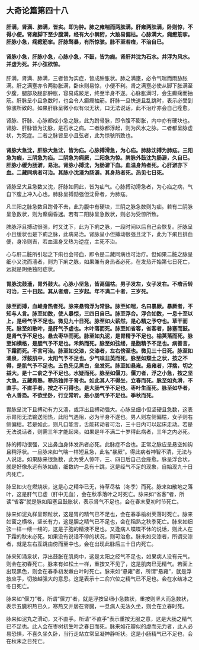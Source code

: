 ## 大奇论篇第四十八

#### 肝满，肾满、肺满，皆实。即为肿。肺之雍喘而两胠满。肝雍两胠满，卧则惊，不得小便。肾雍脚下至少腹满，经有大小髀胻，大跛易偏枯。心脉满大，痫瘛筋挛。肝脉小急，痫瘛筋挛。肝脉骛暴，有所惊骇。脉不至若瘖，不治自已。

#### 肾脉小急，肝脉小急，心脉小急，不鼓，皆为瘕。肾肝并沈为石水。并浮为风水。并虚为死。并小弦欲惊。

肝满，肾满、肺满，三者皆为实症，皆成肿胀状。肺之满壅，必令气喘而雨胁胀满。肝之满壅亦令两胁胀满，卧床则易惊，小便不利。肾之满壅必使从脚下胀满至少腹，腿部及胫部肿胀，容易成跛足，终至半身不遂。心脉胀满时，会生癫痫而抽筋。肝脉呈小且急数时，也会令人癫癎抽筋。肝脉一旦快速且乱跳时，表示必受到惊骇所致的。如果肝脉呈微小似有似无状，口无法说话，此不治疗亦会自己痊愈。

肾脉、肝脉、心脉都成小急之脉，此为跗骨脉，即令腹不膨胀，内中亦有硬块也。肾脉、肝脉皆为沈脉，是石水之病。二者脉都浮起，则为风水之脉。二者都呈脉虚状，为死症。二者之脉皆呈小且弦者，此为惊骇所致也。

#### 肾脉大急沈，肝脉大急沈，皆为疝。心脉搏滑急，为心疝。肺脉沈搏为肺疝。三阳急为瘕，三阴急为疝。二阴急为痫厥，二阳急为惊。脾脉外鼓沈为肠澼，久自已。肝脉小缓为肠澼，易治。肾脉小搏沈，为肠澼下血。血温身热者死。心肝澼亦下血。二藏同病者可治。其脉小沈濇为肠澼。其身热者死。热见七日死。

肾脉呈大且急数又沈，肝脉如同此，皆为疝气。心脉搏动滑急者，为心疝之病，气自下腹上冲入心也。肺脉呈搏勋强但沈骨者，为肺疝。

凡三阳之脉急数且跗骨不去，此为腹中有硬块，三阴之脉急数则为疝。若有二阴脉呈急数状，则为癫痫昏迷。若有二阳脉呈急数状，则必为受惊所致。

脾脉浮且搏动很强，时又沈下，此为下痢之脉，一段时间以后自己会恢复。肝脉呈小且缓状也是下痢之脉，此病易治。肾脉呈小但搏动很强且沈下，此为下痢且排血便，身冷则吉，若血温身又热为逆症，主死不治。

心与肝二脏所引起之下痢也会带血，即令是二藏同病也可治疗。但如果二脏之脉呈细小又沈而濇者，则为下痢之脉，如果兼有身热者必死，在发热开始第七日死亡，远就是阴绝独阳症状。

#### 胃脉沈鼓濇，胃外鼓大。心脉小坚急，皆鬲偏枯。男子发左，女子发右。不瘖舌转可治，三十日起。其从者瘖，三岁起。年不满二十者，三岁死。

#### 脉至而搏，血衄身热者死。脉来悬钩浮为常脉。脉至如喘，名曰暴厥。暴厥者，不知与人言。脉至如数，使人暴惊，三四日自已。脉至浮合。浮合如数，一息十至以上，是经气予不足也。微见九十日死。脉至如火薪然，是心精之予夺也。草干而死。脉至如散叶，是肝气予虚也。木叶落而死。脉至如省客，省客者，脉塞而鼓。是肾气予不足也。悬去枣华而死。脉至如丸泥，是胃精予不足也。榆荚落而死。脉至如横格，是胆气予不足也。禾熟而死。脉至如弦缕，是胞精予不足也。病善言，下霜而死。不言可治。脉至如交漆，交漆者，左右傍至也。微见三十日死。脉至如涌泉，浮鼓肌中，太阳气予不足也。少气味韭英而死。脉至如颓土之状，按之不得，是肌气予不足也。五色先见黑白，垒发死。脉至如悬雍。悬雍者，浮揣，切之益大。是十二俞之予不足也。水疑而死。脉至如偃刀。偃刀者，浮之小急，按之坚大急。五藏菀熟，寒热独并于肾也。如此其人不得坐，立春而死。脉至如丸滑，不直手。不直手者，按之不可得也。是大肠气予不足也。枣叶生而死。脉至如华者，令人善恐。不欲坐卧，行立常听。是小肠气予不足也。季秋而死。

胃脉呈沈下且搏动有力又濇，或浮出且搏动强大。心脉呈细小但坚硬且急数，这表示胃阳无法输送阳热，此阳气遇阻，必为半身不遂也。男人则左侧偏枯，女子则右侧偏枯。若是如此，则凡口能言，舌能转动者可治，三十日内可以起床走动。若是无法说话者，则需三年才能起来。如果是年不满二十岁得此病者，三年之内必死。

脉的搏动很强，又出鼻血身体发热者必死。此脉症不合也。正常之脉应呈悬空如钩且稍浮状。一旦脉来如气喘一样短且急，此名“暴厥”。得此病者神智不清，无法与人说话。如果脉来很急数，此为受人惊吓，三、四日后自己会痊愈。脉呈浮合状，就是好像永远有脉如直，细数约一息有十跳，这是经气不足的现象，自始现九十日内死亡。

脉呈如火在燃烧状，这是心之精华已无，待草尽枯（冬季）而死。脉来如散地之落叶，这是肝气已虚（肝中无血），会在秋季落叶之时死亡。脉来如“省客”者，所读“省客”就是脉如阻塞且鼓胀状，表示肾气不足也，会在春末夏初时节死亡。

脉来如泥丸样呈颗粒状，这是胃的精气已不足也，会在春季榆树荚落时死亡。脉来如窗之横格，坚长有力，这是胆之精气已不足也，会在稻熟之秋季死亡。脉来如细弦一样一缕一缕的，这是子胞的精液不足也。又逢病人喋喋不休的说话，则此人在下霜的秋末必死。如果没有说话不停的状况，则可治愈。脉来如交漆者，所谓交漆者，就是左右互跳由傍而至中也，会在出现此脉后三十日内死亡。

脉来知涌泉状，浮出鼓胀在肌肉中，这是太阳之经气不足也，如果病人没有元气，则会在初春死亡。脉来有如松土一样，重按又不见了，这是肌肉巳无精气。若面上出现黑色，则会在春季初发嫩白叶时死亡。脉来如“悬雍”者，所谓“悬雍”，就是浮按应手，切按越强大的意思。这是表示十二俞穴位之精气已不足也。会在水结冰之冬日死亡。

脉来如“偃刀”者，所谓“偃刀”者，就是浮按呈细小急数状，重按则坚大而急数状，表示五臓积热已久，寒热又并居在肾臓，一旦病人无法久坐，则会在立春时死。

脉来如泥丸之滑动，又不直手。所请“不直手”表示重按无服之意，这是大肠之精气已不足也。此人会在枣树初生叶之春日而死。脉来如花瓣似的虚而无力者，此人必易恐惧，不喜久坐久卧，当行走站立常呈凝神静听状。这是小肠精气已不足也，会在秋末之日死亡。